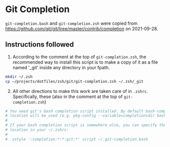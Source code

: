 # Git Completion

`git-completion.bash` and `git-completion.zsh` were copied from https://github.com/git/git/tree/master/contrib/completion on 2021-09-28.

## Instructions followed

1. According to the comment at the top of `git-completion.zsh`, the recommended way to install this script is to make a copy of it as a file named '_git' inside any directory in your fpath.

```zsh
mkdir ~/.zsh
cp ~/projects/dotfiles/zsh/git/git-completion.zsh ~/.zsh/_git
```

2. All other directions to make this work are taken care of in `.zshrc`. Specifically, these (also in the comment at the top of `git-completion.zsh`)
```zsh
# You need git's bash completion script installed. By default bash-completion's
# location will be used (e.g. pkg-config --variable=completionsdir bash-completion).
#
# If your bash completion script is somewhere else, you can specify the
# location in your ~/.zshrc:
#
#  zstyle ':completion:*:*:git:*' script ~/.git-completion.bash
```
